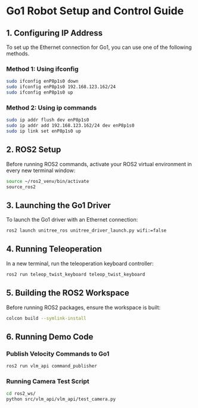 # Go1 Robot Setup and Control Guide

## 1. Configuring IP Address
To set up the Ethernet connection for Go1, you can use one of the following methods.

### **Method 1: Using ifconfig**
```bash
sudo ifconfig enP8p1s0 down
sudo ifconfig enP8p1s0 192.168.123.162/24
sudo ifconfig enP8p1s0 up
```

### **Method 2: Using ip commands**
```bash
sudo ip addr flush dev enP8p1s0  
sudo ip addr add 192.168.123.162/24 dev enP8p1s0
sudo ip link set enP8p1s0 up
```

## 2. ROS2 Setup
Before running ROS2 commands, activate your ROS2 virtual environment in every new terminal window:
```bash
source ~/ros2_venv/bin/activate
source_ros2
```

## 3. Launching the Go1 Driver
To launch the Go1 driver with an Ethernet connection:
```bash
ros2 launch unitree_ros unitree_driver_launch.py wifi:=false
```

## 4. Running Teleoperation
In a new terminal, run the teleoperation keyboard controller:
```bash
ros2 run teleop_twist_keyboard teleop_twist_keyboard
```

## 5. Building the ROS2 Workspace
Before running ROS2 packages, ensure the workspace is built:
```bash
colcon build --symlink-install
```

## 6. Running Demo Code
### **Publish Velocity Commands to Go1**
```bash
ros2 run vlm_api command_publisher
```

### **Running Camera Test Script**
```bash
cd ros2_ws/
python src/vlm_api/vlm_api/test_camera.py
```

